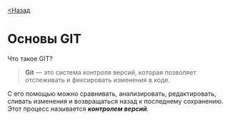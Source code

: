 [<Назад](./readme.md "тык")

# Основы GIT

Что такое GIT?

>**Git** — это система контроля версий, которая позволяет отслеживать и фиксировать изменения в коде.

С его помощью можно сравнивать, анализировать, редактировать, сливать изменения и возвращаться назад к последнему сохранению. Этот процесс называется ***контролем версий***.
